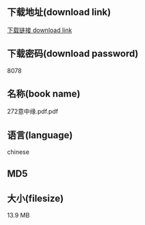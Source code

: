 ## 下载地址(download link)
[下载链接 download link](https://tutu365.netlify.app/?s=272%E6%84%8F%E4%B8%AD%E7%BC%98.pdf)

## 下载密码(download password)
8078

## 名称(book name)
272意中缘.pdf.pdf

## 语言(language)
chinese

## MD5


## 大小(filesize)
13.9 MB

